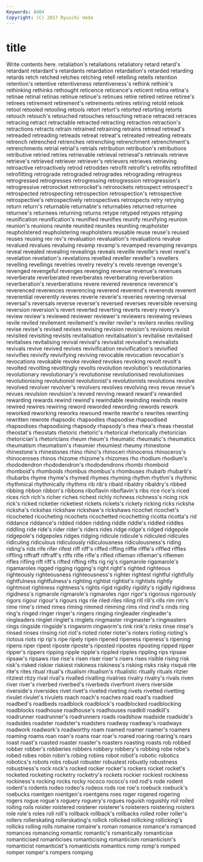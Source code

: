 ```yaml
---
Keywords: 8404 
Copyright: (C) 2017 Ryuichi Ueda
---
```


# title

Write contents here.
 retaliation's retaliations retaliatory
retard retard's retardant retardant's retardants retardation retardation's retarded retarding retards
retch retched retches retching retell retelling retells retention retention's retentive
retentiveness retentiveness's rethink rethink's rethinking rethinks rethought reticence reticence's reticent
retina retina's retinae retinal retinas retinue retinue's retinues retire retired
retiree retiree's retirees retirement retirement's retirements retires retiring retold retook
retool retooled retooling retools retort retort's retorted retorting retorts retouch
retouch's retouched retouches retouching retrace retraced retraces retracing retract retractable
retracted retracting retraction retraction's retractions retracts retrain retrained retraining retrains
retread retread's retreaded retreading retreads retreat retreat's retreated retreating retreats
retrench retrenched retrenches retrenching retrenchment retrenchment's retrenchments retrial retrial's retrials
retribution retribution's retributions retributive retried retries retrievable retrieval retrieval's retrievals
retrieve retrieve's retrieved retriever retriever's retrievers retrieves retrieving retroactive retroactively
retrod retrodden retrofit retrofit's retrofits retrofitted retrofitting retrograde retrograded retrogrades
retrograding retrogress retrogressed retrogresses retrogressing retrogression retrogression's retrogressive retrorocket retrorocket's
retrorockets retrospect retrospect's retrospected retrospecting retrospection retrospection's retrospective retrospective's retrospectively
retrospectives retrospects retry retrying return return's returnable returnable's returnables returned
returnee returnee's returnees returning returns retype retyped retypes retyping reunification
reunification's reunified reunifies reunify reunifying reunion reunion's reunions reunite reunited
reunites reuniting reupholster reupholstered reupholstering reupholsters reusable reuse reuse's reused
reuses reusing rev rev's revaluation revaluation's revaluations revalue revalued revalues
revaluing revamp revamp's revamped revamping revamps reveal revealed revealing revealings
reveals reveille reveille's revel revel's revelation revelation's revelations revelled reveller
reveller's revellers revelling revellings revelries revelry revelry's revels revenge revenge's
revenged revengeful revenges revenging revenue revenue's revenues reverberate reverberated reverberates
reverberating reverberation reverberation's reverberations revere revered reverence reverence's reverenced reverences
reverencing reverend reverend's reverends reverent reverential reverently reveres reverie reverie's
reveries revering reversal reversal's reversals reverse reverse's reversed reverses reversible
reversing reversion reversion's revert reverted reverting reverts revery revery's review
review's reviewed reviewer reviewer's reviewers reviewing reviews revile reviled revilement
revilement's reviler reviler's revilers reviles reviling revise revise's revised revises
revising revision revision's revisions revisit revisited revisiting revisits revitalisation revitalisation's
revitalise revitalised revitalises revitalising revival revival's revivalist revivalist's revivalists revivals
revive revived revives revivification revivification's revivified revivifies revivify revivifying reviving
revocable revocation revocation's revocations revokable revoke revoked revokes revoking revolt
revolt's revolted revolting revoltingly revolts revolution revolution's revolutionaries revolutionary revolutionary's
revolutionise revolutionised revolutionises revolutionising revolutionist revolutionist's revolutionists revolutions revolve revolved
revolver revolver's revolvers revolves revolving revs revue revue's revues revulsion
revulsion's revved revving reward reward's rewarded rewarding rewards rewind rewind's
rewindable rewinding rewinds rewire rewired rewires rewiring reword reworded rewording
rewords rework reworked reworking reworks rewound rewrite rewrite's rewrites rewriting
rewritten rewrote rhapsodic rhapsodies rhapsodise rhapsodised rhapsodises rhapsodising rhapsody rhapsody's
rhea rhea's rheas rheostat rheostat's rheostats rhetoric rhetoric's rhetorical rhetorically
rhetorician rhetorician's rhetoricians rheum rheum's rheumatic rheumatic's rheumatics rheumatism rheumatism's
rheumier rheumiest rheumy rhinestone rhinestone's rhinestones rhino rhino's rhinoceri rhinoceros
rhinoceros's rhinoceroses rhinos rhizome rhizome's rhizomes rho rhodium rhodium's rhododendron
rhododendron's rhododendrons rhombi rhomboid rhomboid's rhomboids rhombus rhombus's rhombuses rhubarb
rhubarb's rhubarbs rhyme rhyme's rhymed rhymes rhyming rhythm rhythm's rhythmic
rhythmical rhythmically rhythms rib rib's ribald ribaldry ribaldry's ribbed ribbing
ribbon ribbon's ribbons riboflavin riboflavin's ribs rice rice's riced rices
rich rich's richer riches richest richly richness richness's ricing rick
rick's ricked ricketier ricketiest rickets rickets's rickety ricking ricks ricksha
ricksha's rickshas rickshaw rickshaw's rickshaws ricochet ricochet's ricocheted ricocheting ricochets
ricochetted ricochetting ricotta ricotta's rid riddance riddance's ridded ridden ridding
riddle riddle's riddled riddles riddling ride ride's rider rider's riders
rides ridge ridge's ridged ridgepole ridgepole's ridgepoles ridges ridging ridicule
ridicule's ridiculed ridicules ridiculing ridiculous ridiculously ridiculousness ridiculousness's riding riding's
rids rife rifer rifest riff riff's riffed riffing riffle riffle's
riffled riffles riffling riffraff riffraff's riffs rifle rifle's rifled rifleman
rifleman's riflemen rifles rifling rift rift's rifted rifting rifts rig
rig's rigamarole rigamarole's rigamaroles rigged rigging rigging's right right's righted
righteous righteously righteousness righteousness's righter rightest rightful rightfully rightfulness rightfulness's
righting rightist rightist's rightists rightly rightmost rightness rightness's rights rigid
rigidity rigidity's rigidly rigidness rigidness's rigmarole rigmarole's rigmaroles rigor rigor's
rigorous rigorously rigors rigour rigour's rigours rigs rile riled riles
riling rill rill's rills rim rim's rime rime's rimed rimes
riming rimmed rimming rims rind rind's rinds ring ring's ringed
ringer ringer's ringers ringing ringleader ringleader's ringleaders ringlet ringlet's ringlets
ringmaster ringmaster's ringmasters rings ringside ringside's ringworm ringworm's rink rink's
rinks rinse rinse's rinsed rinses rinsing riot riot's rioted rioter
rioter's rioters rioting rioting's riotous riots rip rip's ripe ripely
ripen ripened ripeness ripeness's ripening ripens riper ripest riposte riposte's
riposted ripostes riposting ripped ripper ripper's rippers ripping ripple ripple's
rippled ripples rippling rips ripsaw ripsaw's ripsaws rise rise's risen
riser riser's risers rises risible rising risk risk's risked riskier
riskiest riskiness riskiness's risking risks risky risqué rite rite's rites
ritual ritual's ritualism ritualism's ritualistic ritually rituals ritzier ritziest ritzy
rival rival's rivalled rivalling rivalries rivalry rivalry's rivals riven river
river's riverbed riverbed's riverbeds riverfront rivers riverside riverside's riversides rivet
rivet's riveted riveting rivets rivetted rivetting rivulet rivulet's rivulets roach
roach's roaches road road's roadbed roadbed's roadbeds roadblock roadblock's roadblocked
roadblocking roadblocks roadhouse roadhouse's roadhouses roadkill roadkill's roadrunner roadrunner's roadrunners
roads roadshow roadside roadside's roadsides roadster roadster's roadsters roadway roadway's
roadways roadwork roadwork's roadworthy roam roamed roamer roamer's roamers roaming
roams roan roan's roans roar roar's roared roaring roaring's roars
roast roast's roasted roaster roaster's roasters roasting roasts rob robbed
robber robber's robberies robbers robbery robbery's robbing robe robe's robed
robes robin robin's robing robins robot robot's robotic robotics robotics's
robots robs robust robuster robustest robustly robustness robustness's rock rock's
rocked rocker rocker's rockers rocket rocket's rocketed rocketing rocketry rocketry's
rockets rockier rockiest rockiness rockiness's rocking rocks rocky rococo rococo's
rod rod's rode rodent rodent's rodents rodeo rodeo's rodeos rods
roe roe's roebuck roebuck's roebucks roentgen roentgen's roentgens roes roger
rogered rogering rogers rogue rogue's roguery roguery's rogues roguish roguishly
roil roiled roiling roils roister roistered roisterer roisterer's roisterers roistering
roisters role role's roles roll roll's rollback rollback's rollbacks rolled
roller roller's rollers rollerskating rollerskating's rollick rollicked rollicking rollicking's rollicks
rolling rolls romaine romaine's roman romance romance's romanced romances romancing
romantic romantic's romantically romanticise romanticised romanticises romanticising romanticism romanticism's romanticist
romanticist's romanticists romantics romp romp's romped romper romper's rompers romping
